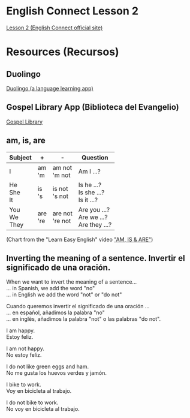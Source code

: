 # English Connect Lesson 2 

<a href="https://rise.articulate.com/share/itxCd1fxmvi8vmPwszG1As-C3eOBBLSA#/lessons/Zzac-XFL2STFH3HSttZvZDWsfMnUoZS3">Lesson 2 (English Connect official site)</a>

# Resources (Recursos)

## Duolingo

<a href="https://www.duolingo.com/">Duolingo (a language learning app)</a>

## Gospel Library App (Biblioteca del Evangelio)

<a href="https://www.churchofjesuschrist.org/learn/mobile-applications/gospel-library">Gospel Library</a>

## am, is, are

|Subject| + | - | Question |
|-------|---|---|----------|
|I      | am<BR>'m| am not<BR>'m not | Am I ...? |
|He<BR>She<BR>It | is<BR>'s| is not<BR>'s not | Is he ...?<BR> Is she ...?<BR> Is it ...? |
|You<BR>We<BR>They | are<BR>'re| are not<BR>'re not | Are you ...?<BR> Are we ...?<BR> Are they ...? |

(Chart from the "Learn Easy English" video <a href="https://www.youtube.com/watch?v=YAELd7I6-7Y>">"AM, IS & ARE"</a>)  

## Inverting the meaning of a sentence. Invertir el significado de una oración.

When we want to invert the meaning of a sentence...  
   ... in Spanish, we add the word "no"  
   ... in English we add the word "not" or "do not"  

Cuando queremos invertir el significado de una oración ...  
   ... en español, añadimos la palabra "no"  
   ... en inglès, añadimos la palabra "not" o las palabras "do not".   

I am happy.  
Estoy feliz.  

I am not happy.  
No estoy feliz.  

I do not like green eggs and ham.  
No me gusta los huevos verdes y jamón.  

I bike to work.  
Voy en bicicleta al trabajo.  

I do not bike to work.  
No voy en bicicleta al trabajo.  
